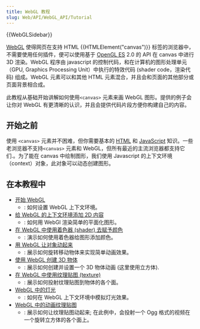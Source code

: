 ```yaml
---
title: WebGL 教程
slug: Web/API/WebGL_API/Tutorial
---
```


{{WebGLSidebar}}

[WebGL](http://www.khronos.org/webgl/) 使得网页在支持 HTML {{HTMLElement("canvas")}} 标签的浏览器中，不需要使用任何插件，便可以使用基于 [OpenGL ES](http://www.khronos.org/opengles/) 2.0 的 API 在 canvas 中进行 3D 渲染。WebGL 程序由 javascript 的控制代码，和在计算机的图形处理单元（GPU, Graphics Processing Unit）中执行的特效代码 (shader code，渲染代码) 组成。WebGL 元素可以和其他 HTML 元素混合，并且会和页面的其他部分或页面背景相合成。

此教程从基础开始讲解如何使用`<canvas>` 元素来画 WebGL 图形。提供的例子会让你对 WebGL 有更清晰的认识，并且会提供代码片段方便你构建自己的内容。

## 开始之前

使用 `<canvas>` 元素并不困难，但你需要基本的 [HTML](/zh-CN/docs/Web/HTML) 和 [JavaScript](/zh-CN/docs/Web/JavaScript) 知识。一些老浏览器不支持`<canvas>` 元素和 WebGL，但所有最近的主流浏览器都支持它们.。为了能在 canvas 中绘制图形，我们使用 Javascript 的上下文环境（context）对象，此对象可以动态创建图形。

## 在本教程中

- [开始 WebGL](/zh-CN/docs/Web/API/WebGL_API/Tutorial/Getting_started_with_WebGL)
  - : 如何设置 WebGL 上下文环境。
- [给 WebGL 的上下文环境添加 2D 内容](/zh-CN/docs/Web/API/WebGL_API/Tutorial/Adding_2D_content_to_a_WebGL_context)
  - : 如何用 WebGl 渲染简单的平面化图形。
- [在 WebGL 中使用着色器 (shader) 去赋予颜色](/zh-CN/docs/Web/API/WebGL_API/Tutorial/Using_shaders_to_apply_color_in_WebGL)
  - : 演示如何使用着色器给图形添加颜色。
- [用 WebGL 让对象动起来](/zh-CN/docs/Web/API/WebGL_API/Tutorial/Animating_objects_with_WebGL)
  - : 展示如何旋转移动物体来实现简单动画效果。
- [使用 WebGL 创建 3D 物体](/zh-CN/docs/Web/API/WebGL_API/Tutorial/Creating_3D_objects_using_WebGL)
  - : 展示如何创建并设置一个 3D 物体动画 (这里使用立方体).
- [在 WebGL 中使用纹理贴图 (texture)](/zh-CN/docs/Web/API/WebGL_API/Tutorial/Using_textures_in_WebGL)
  - : 展示如何投射纹理贴图到物体的各个面。
- [WebGL 中的灯光](/zh-CN/docs/Web/API/WebGL_API/Tutorial/Lighting_in_WebGL)
  - : 如何在 WebGL 上下文环境中模拟灯光效果。
- [WebGL 中的动画纹理贴图](/zh-CN/docs/Web/API/WebGL_API/Tutorial/Animating_textures_in_WebGL)
  - : 展示如何让纹理贴图动起来; 在此例中，会投射一个 Ogg 格式的视频在一个旋转立方体的各个面上。
